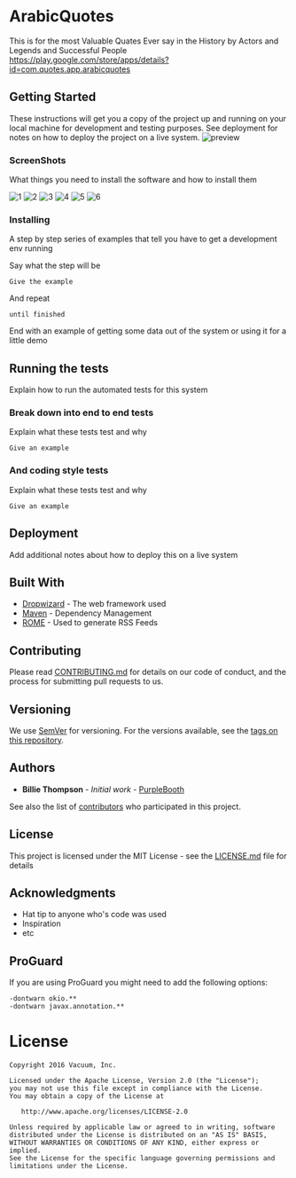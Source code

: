 # ArabicQuotes

This is for the most Valuable Quates Ever say in the History by Actors and Legends and Successful People
https://play.google.com/store/apps/details?id=com.quotes.app.arabicquotes

## Getting Started

These instructions will get you a copy of the project up and running on your local machine for development and testing purposes. See deployment for notes on how to deploy the project on a live system.
![preview](https://raw.githubusercontent.com/mohamedebrahim96/ArabicQuotes/master/screen%20shots/1.jpg)

### ScreenShots

What things you need to install the software and how to install them


![1](https://raw.githubusercontent.com/mohamedebrahim96/ArabicQuotes/master/screen%20shots/71714.JPG)
![2](https://raw.githubusercontent.com/mohamedebrahim96/ArabicQuotes/master/screen%20shots/1.jpg)
![3](https://raw.githubusercontent.com/mohamedebrahim96/ArabicQuotes/master/screen%20shots/505050.JPG)
![4](https://raw.githubusercontent.com/mohamedebrahim96/ArabicQuotes/master/screen%20shots/5050.JPG)
![5](https://raw.githubusercontent.com/mohamedebrahim96/ArabicQuotes/master/screen%20shots/3.jpg)
![6](https://raw.githubusercontent.com/mohamedebrahim96/ArabicQuotes/master/screen%20shots/2.jpg)



### Installing

A step by step series of examples that tell you have to get a development env running

Say what the step will be

```
Give the example
```

And repeat

```
until finished
```

End with an example of getting some data out of the system or using it for a little demo

## Running the tests

Explain how to run the automated tests for this system

### Break down into end to end tests

Explain what these tests test and why

```
Give an example
```

### And coding style tests

Explain what these tests test and why

```
Give an example
```

## Deployment

Add additional notes about how to deploy this on a live system

## Built With

* [Dropwizard](http://www.dropwizard.io/1.0.2/docs/) - The web framework used
* [Maven](https://maven.apache.org/) - Dependency Management
* [ROME](https://rometools.github.io/rome/) - Used to generate RSS Feeds

## Contributing

Please read [CONTRIBUTING.md](https://gist.github.com/PurpleBooth/b24679402957c63ec426) for details on our code of conduct, and the process for submitting pull requests to us.

## Versioning

We use [SemVer](http://semver.org/) for versioning. For the versions available, see the [tags on this repository](https://github.com/your/project/tags). 

## Authors

* **Billie Thompson** - *Initial work* - [PurpleBooth](https://github.com/PurpleBooth)

See also the list of [contributors](https://github.com/your/project/contributors) who participated in this project.

## License

This project is licensed under the MIT License - see the [LICENSE.md](LICENSE.md) file for details

## Acknowledgments

* Hat tip to anyone who's code was used
* Inspiration
* etc

ProGuard
--------

If you are using ProGuard you might need to add the following options:
```
-dontwarn okio.**
-dontwarn javax.annotation.**
```


License
=======

    Copyright 2016 Vacuum, Inc.

    Licensed under the Apache License, Version 2.0 (the "License");
    you may not use this file except in compliance with the License.
    You may obtain a copy of the License at

       http://www.apache.org/licenses/LICENSE-2.0

    Unless required by applicable law or agreed to in writing, software
    distributed under the License is distributed on an "AS IS" BASIS,
    WITHOUT WARRANTIES OR CONDITIONS OF ANY KIND, either express or implied.
    See the License for the specific language governing permissions and
    limitations under the License.
